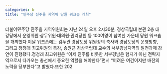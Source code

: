 ```yaml
---
categories: b
title: "민주당 진주을 지역위 당원 워크숍 개최"
---
```

더불어민주당 진주을 지역위원회는 지난 24일 오후 2시30분, 경상국립대 본관 2층 대강당에서 운영위원·상무위원·대의원·권리당원 등 100여명이 참여한 가운데 당원 워크숍을 개최했다.이날 워크숍에는 김두관 경남도당 위원장의 축사와 경남도당의 운영방향, 그리고 정청래 최고위원의 특강, 송원근 경상국립대 교수의 서부경남지역의 발전과제 강연이 진행됐다.정청래 최고위원은 “이제 진주를 비롯한 서부경남은 험지가 아닌 전략지역으로서 다가오는 총선에서 중요한 역할을 해야한다”면서 “어려운 여건이지만 배전의 노력을 당부한다”고 밝혔다.또한 202